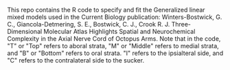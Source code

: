 This repo contains the R code to specify and fit the Generalized linear mixed models used in the Current Biology publication: Winters-Bostwick, G. C., Giancola-Detmering, S. E., Bostwick, C. J., Crook R. J. Three-Dimensional Molecular Atlas Highlights Spatial and Neurochemical Complexity in the Axial Nerve Cord of Octopus Arms. 
Note that in the code, "T" or "Top" refers to  aboral strata, "M" or "Middle" refers to medial strata, and "B" or "Bottom" refers to oral strata. "I" refers to the ipsialteral side, and "C" refers to the contralateral side to the sucker.
